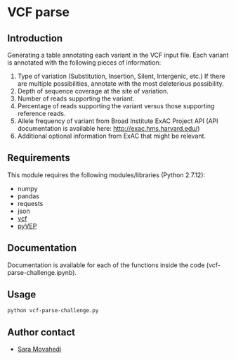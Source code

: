 
# VCF parse 

## Introduction

Generating a table annotating each variant in the VCF input file. 
Each variant is annotated with the following pieces of information:

1. Type of variation (Substitution, Insertion, Silent, Intergenic, etc.) If there are multiple possibilities, annotate with the most deleterious possibility.
2. Depth of sequence coverage at the site of variation.
3. Number of reads supporting the variant.
4. Percentage of reads supporting the variant versus those supporting reference reads.
5. Allele frequency of variant from Broad Institute ExAC Project API (API documentation is available here: http://exac.hms.harvard.edu/)
6. Additional optional information from ExAC that might be relevant.


## Requirements

This module requires the following modules/libraries (Python 2.7.12):

* numpy
* pandas
* requests
* json
* [vcf](https://pyvcf.readthedocs.io/en/latest/)
* [pyVEP](https://github.com/kantale/pyVEP)

## Documentation

Documentation is available for each of the functions inside the code (vcf-parse-challenge.ipynb). 

## Usage
```
python vcf-parse-challenge.py
```

## Author contact

* [Sara Movahedi](https://github.com/tabotaab) 
